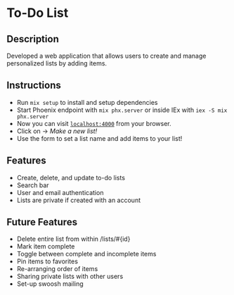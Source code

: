 # To-Do List

## Description
Developed a web application that allows users to create and manage personalized lists by adding items. 

## Instructions

  * Run `mix setup` to install and setup dependencies
  * Start Phoenix endpoint with `mix phx.server` or inside IEx with `iex -S mix phx.server`
  * Now you can visit [`localhost:4000`](http://localhost:4000) from your browser.
  * Click on -> _Make a new list!_
  * Use the form to set a list name and add items to your list!

## Features

  * Create, delete, and update to-do lists
  * Search bar
  * User and email authentication
  * Lists are private if created with an account

## Future Features

  * Delete entire list from within /lists/#{id}
  * Mark item complete
  * Toggle between complete and incomplete items
  * Pin items to favorites
  * Re-arranging order of items
  * Sharing private lists with other users
  * Set-up swoosh mailing